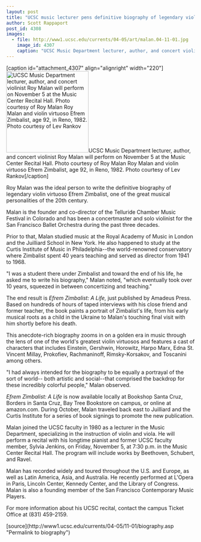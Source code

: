 ```yaml
---
layout: post
title: "UCSC music lecturer pens definitive biography of legendary violin virtuoso"
author: Scott Rappaport
post_id: 4308
images:
  - file: http://www1.ucsc.edu/currents/04-05/art/malan.04-11-01.jpg
    image_id: 4307
    caption: "UCSC Music Department lecturer, author, and concert violinist Roy Malan will perform on November 5 at the Music Center Recital Hall. Photo courtesy of Roy Malan Roy Malan and violin virtuoso Efrem Zimbalist, age 92, in Reno, 1982. Photo courtesy of Lev Rankov"
---
```


[caption id="attachment_4307" align="alignright" width="220"]<a href="http://localhost/mysite/wp-content/uploads/2004/11/malan.04-11-01.jpg"><img class="size-full wp-image-4307" src="http://localhost/mysite/wp-content/uploads/2004/11/malan.04-11-01.jpg" alt="UCSC Music Department lecturer, author, and concert violinist Roy Malan will perform on November 5 at the Music Center Recital Hall. Photo courtesy of Roy Malan Roy Malan and violin virtuoso Efrem Zimbalist, age 92, in Reno, 1982. Photo courtesy of Lev Rankov" width="220" height="217" /></a>UCSC Music Department lecturer, author, and concert violinist Roy Malan will perform on November 5 at the Music Center Recital Hall. Photo courtesy of Roy Malan Roy Malan and violin virtuoso Efrem Zimbalist, age 92, in Reno, 1982. Photo courtesy of Lev Rankov[/caption]
<a name="content" id="content"></a>
<p>
  Roy Malan was the ideal person to write the definitive biography of legendary violin virtuoso Efrem Zimbalist, one of the great musical personalities of the 20th century.
</p>
<p>
  Malan is the founder and co-director of the Telluride Chamber Music Festival in Colorado and has been a concertmaster and solo violinist for the San Francisco Ballet Orchestra during the past three decades.
</p>
<p>
  Prior to that, Malan studied music at the Royal Academy of Music in London and the Juilliard School in New York. He also happened to study at the Curtis Institute of Music in Philadelphia--the world-renowned conservatory where Zimbalist spent 40 years teaching and served as director from 1941 to 1968.<br>
</p>
<p>
  "I was a student there under Zimbalist and toward the end of his life, he asked me to write his biography," Malan noted, "which eventually took over 10 years, squeezed in between concertizing and teaching."
</p>
<p>
  The end result is <i>Efrem Zimbalist: A Life,</i> just published by Amadeus Press. Based on hundreds of hours of taped interviews with his close friend and former teacher, the book paints a portrait of Zimbalist's life, from his early musical roots as a child in the Ukraine to Malan's touching final visit with him shortly before his death.
</p>
<p>
  This anecdote-rich biography zooms in on a golden era in music through the lens of one of the world's greatest violin virtuosos and features a cast of characters that includes Einstein, Gershwin, Horowitz, Harpo Marx, Edna St. Vincent Millay, Prokofiev, Rachmaninoff, Rimsky-Korsakov, and Toscanini among others.
</p>
<p>
  "I had always intended for the biography to be equally a portrayal of the sort of world-- both artistic and social--that comprised the backdrop for these incredibly colorful people," Malan observed.
</p>
<p>
  <i>Efrem Zimbalist: A Life</i> is now available locally at Bookshop Santa Cruz, Borders in Santa Cruz, Bay Tree Bookstore on campus, or online at amazon.com. During October, Malan traveled back east to Juilliard and the Curtis Institute for a series of book signings to promote the new publication.
</p>
<p>
  Malan joined the UCSC faculty in 1980 as a lecturer in the Music Department, specializing in the instruction of violin and viola. He will perform a recital with his longtime pianist and former UCSC faculty member, Sylvia Jenkins, on Friday, November 5, at 7:30 p.m. in the Music Center Recital Hall. The program will include works by Beethoven, Schubert, and Ravel.
</p>
<p>
  Malan has recorded widely and toured throughout the U.S. and Europe, as well as Latin America, Asia, and Australia. He recently performed at L'Opera in Paris, Lincoln Center, Kennedy Center, and the Library of Congress. Malan is also a founding member of the San Francisco Contemporary Music Players.
</p>
<p>
  For more information about his UCSC recital, contact the campus Ticket Office at (831) 459-2159.<br>
</p>
<form>

</form>
<p>

</p>
[source](http://www1.ucsc.edu/currents/04-05/11-01/biography.asp "Permalink to biography")
